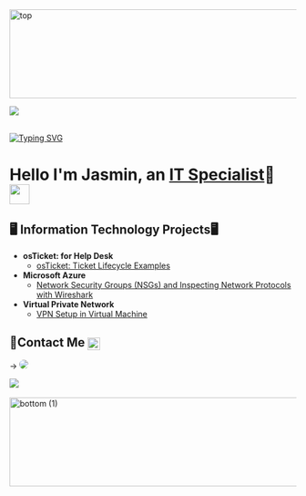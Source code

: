 <img width="1140" height="156" alt="top" src="https://github.com/user-attachments/assets/3ec50009-ef90-4ef3-b81a-916660fa517a" />

<img src="https://user-images.githubusercontent.com/73097560/115834477-dbab4500-a447-11eb-908a-139a6edaec5c.gif"><br><br>

<a href="https://git.io/typing-svg"><img src="https://readme-typing-svg.herokuapp.com?font=Fira+Code&pause=500&color=8A8DF7&center=true&width=435&lines=Welcome!!!;Hello+I'm+Jasmin%2C+an+IT+Specialist+" alt="Typing SVG" /></a>
<h1>Hello I'm Jasmin, an <a href="https://www.linkedin.com/in/jasmin-brown-892114350/">IT Specialist</a>🤗 <img src="https://media.giphy.com/media/hvRJCLFzcasrR4ia7z/giphy.gif" width="35"></h1>
</h1> 

<h2>🖥️ Information Technology Projects🖥</h2>

- <b> osTicket: for Help Desk </b>
  - [osTicket: Ticket Lifecycle Examples](https://github.com/JasminB-14/osTicket-Tickets)
- <b>Microsoft Azure</b>
  - [Network Security Groups (NSGs) and Inspecting Network Protocols with Wireshark](https://github.com/JasminB-14/azure-network-protocols/blob/main/README.md)
- <b>Virtual Private Network</b>
  - [VPN Setup in Virtual Machine ](https://github.com/JasminB-14/VPN-Setup-in-Virtual-Machine/blob/main/README.md)

<h2>📩Contact Me <img align="center" alt="Jasmin | LinkedIn" width="22px" src="https://cdn.jsdelivr.net/npm/simple-icons@v3/icons/linkedin.svg" /></h2>

→ <a href="https://www.linkedin.com/in/jasmin-brown-892114350/" target="_blank"><img src="https://img.shields.io/badge/-LinkedIn-%230077B5?style=for-the-badge&logo=linkedin&logoColor=white" style="border-radius: 30px" target="_blank"></a> 


<img src="https://user-images.githubusercontent.com/73097560/115834477-dbab4500-a447-11eb-908a-139a6edaec5c.gif"><br><br>
<img width="1140" height="156" alt="bottom (1)" src="https://github.com/user-attachments/assets/d01665c0-6181-4a5c-bc28-c0d3c656d218" />
